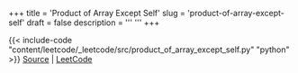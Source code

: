 +++
title = 'Product of Array Except Self'
slug = 'product-of-array-except-self'
draft = false
description =  '''
'''
+++

{{< include-code "content/leetcode/_leetcode/src/product_of_array_except_self.py" "python" >}}
[Source](https://github.com/grind-rip/leetcode/blob/master/src/product_of_array_except_self.py) | [LeetCode](https://leetcode.com/problems/product-of-array-except-self)
